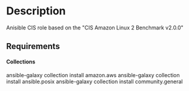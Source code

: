 Description
=========
Anisible CIS role based on the "CIS Amazon Linux 2 Benchmark v2.0.0"


Requirements
------------
#### Collections 

ansible-galaxy collection install amazon.aws
ansible-galaxy collection install ansible.posix
ansible-galaxy collection install community.general